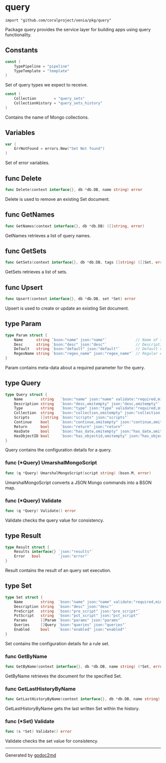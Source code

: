 
# query
    import "github.com/coralproject/xenia/pkg/query"

Package query provides the service layer for building apps using
query functionality.




## Constants
``` go
const (
    TypePipeline = "pipeline"
    TypeTemplate = "template"
)
```
Set of query types we expect to receive.

``` go
const (
    Collection        = "query_sets"
    CollectionHistory = "query_sets_history"
)
```
Contains the name of Mongo collections.


## Variables
``` go
var (
    ErrNotFound = errors.New("Set Not found")
)
```
Set of error variables.


## func Delete
``` go
func Delete(context interface{}, db *db.DB, name string) error
```
Delete is used to remove an existing Set document.


## func GetNames
``` go
func GetNames(context interface{}, db *db.DB) ([]string, error)
```
GetNames retrieves a list of query names.


## func GetSets
``` go
func GetSets(context interface{}, db *db.DB, tags []string) ([]Set, error)
```
GetSets retrieves a list of sets.


## func Upsert
``` go
func Upsert(context interface{}, db *db.DB, set *Set) error
```
Upsert is used to create or update an existing Set document.



## type Param
``` go
type Param struct {
    Name      string `bson:"name" json:"name"`             // Name of the parameter.
    Desc      string `bson:"desc" json:"desc"`             // Description about the parameter.
    Default   string `bson:"default" json:"default"`       // Default value for the parameter.
    RegexName string `bson:"regex_name" json:"regex_name"` // Regular expression name.
}
```
Param contains meta-data about a required parameter for the query.











## type Query
``` go
type Query struct {
    Name        string   `bson:"name" json:"name" validate:"required,min=3"`                                 // Unique name per query document.
    Description string   `bson:"desc,omitempty" json:"desc,omitempty"`                                       // Description of this specific query.
    Type        string   `bson:"type" json:"type" validate:"required,min=8"`                                 // TypePipeline, TypeTemplate
    Collection  string   `bson:"collection,omitempty" json:"collection,omitempty" validate:"required,min=3"` // Name of the collection to use for processing the query.
    Scripts     []string `bson:"scripts" json:"scripts"`                                                     // Scripts to process for the query.
    Continue    bool     `bson:"continue,omitempty" json:"continue,omitempty"`                               // Indicates that on failure to process the next query.
    Return      bool     `bson:"return" json:"return"`                                                       // Return the results back to the user with Name as the key.
    HasDate     bool     `bson:"has_date,omitempty" json:"has_date,omitempty"`                               // Indicates there is a date to be pre-processed in the scripts.
    HasObjectID bool     `bson:"has_objectid,omitempty" json:"has_objectid,omitempty"`                       // Indicates there is an ObjectId to be pre-processed in the scripts.
}
```
Query contains the configuration details for a query.











### func (\*Query) UmarshalMongoScript
``` go
func (q *Query) UmarshalMongoScript(script string) (bson.M, error)
```
UmarshalMongoScript converts a JSON Mongo commands into a BSON map.



### func (\*Query) Validate
``` go
func (q *Query) Validate() error
```
Validate checks the query value for consistency.



## type Result
``` go
type Result struct {
    Results interface{} `json:"results"`
    Error   bool        `json:"error"`
}
```
Result contains the result of an query set execution.











## type Set
``` go
type Set struct {
    Name        string  `bson:"name" json:"name" validate:"required,min=3"` // Name of the query set.
    Description string  `bson:"desc" json:"desc"`                           // Description of the query set.
    PreScript   string  `bson:"pre_script" json:"pre_script"`               // Name of a script document to prepend.
    PstScript   string  `bson:"pst_script" json:"pst_script"`               // Name of a script document to append.
    Params      []Param `bson:"params" json:"params"`                       // Collection of parameters.
    Queries     []Query `bson:"queries" json:"queries"`                     // Collection of queries.
    Enabled     bool    `bson:"enabled" json:"enabled"`                     // If the query set is enabled to run.
}
```
Set contains the configuration details for a rule set.









### func GetByName
``` go
func GetByName(context interface{}, db *db.DB, name string) (*Set, error)
```
GetByName retrieves the document for the specified Set.


### func GetLastHistoryByName
``` go
func GetLastHistoryByName(context interface{}, db *db.DB, name string) (*Set, error)
```
GetLastHistoryByName gets the last written Set within the history.




### func (\*Set) Validate
``` go
func (s *Set) Validate() error
```
Validate checks the set value for consistency.









- - -
Generated by [godoc2md](http://godoc.org/github.com/davecheney/godoc2md)